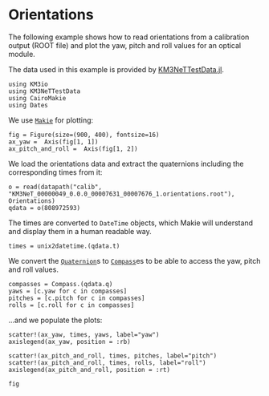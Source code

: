 # Orientations

The following example shows how to read orientations from a calibration output
(ROOT file) and plot the yaw, pitch and roll values for an optical module.

The data used in this example is provided by [KM3NeTTestData.jl](https://git.km3net.de/km3py/km3net-testdata).

```@example 1
using KM3io
using KM3NeTTestData
using CairoMakie
using Dates
```

We use [`Makie`](https://makie.org) for plotting:
```@example 1
fig = Figure(size=(900, 400), fontsize=16)
ax_yaw =  Axis(fig[1, 1])
ax_pitch_and_roll =  Axis(fig[1, 2])
```

We load the orientations data and extract the quaternions including the corresponding times from it:

```@example 1
o = read(datapath("calib", "KM3NeT_00000049_0.0.0_00007631_00007676_1.orientations.root"), Orientations)
qdata = o(808972593)
```

The times are converted to `DateTime` objects, which Makie will understand and
display them in a human readable way.

```@example 1
times = unix2datetime.(qdata.t)
```

We convert the [`Quaternion`](@ref)s to [`Compass`](@ref)es to be able to access
the yaw, pitch and roll values.

```@example 1
compasses = Compass.(qdata.q)
yaws = [c.yaw for c in compasses]
pitches = [c.pitch for c in compasses]
rolls = [c.roll for c in compasses]
```

...and we populate the plots:

```@example 1
scatter!(ax_yaw, times, yaws, label="yaw")
axislegend(ax_yaw, position = :rb)

scatter!(ax_pitch_and_roll, times, pitches, label="pitch")
scatter!(ax_pitch_and_roll, times, rolls, label="roll")
axislegend(ax_pitch_and_roll, position = :rt)

fig
```
